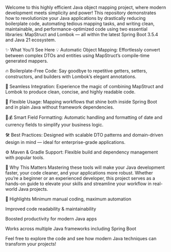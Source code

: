Welcome to this highly efficient Java object mapping project, where modern development meets simplicity and power! This repository demonstrates how to revolutionize your Java applications by drastically reducing boilerplate code, automating tedious mapping tasks, and writing clean, maintainable, and performance-optimized code using two essential libraries: MapStruct and Lombok — all within the latest Spring Boot 3.5.4 and Java 21 ecosystem.

✨ What You’ll See Here
💡 Automatic Object Mapping: Effortlessly convert between complex DTOs and entities using MapStruct’s compile-time generated mappers.

🔥 Boilerplate-Free Code: Say goodbye to repetitive getters, setters, constructors, and builders with Lombok’s elegant annotations.

🔗 Seamless Integration: Experience the magic of combining MapStruct and Lombok to produce clean, concise, and highly readable code.

🌱 Flexible Usage: Mapping workflows that shine both inside Spring Boot and in plain Java without framework dependencies.

📅💰 Smart Field Formatting: Automatic handling and formatting of date and currency fields to simplify your business logic.

🛠️ Best Practices: Designed with scalable DTO patterns and domain-driven design in mind — ideal for enterprise-grade applications.

⚙️ Maven & Gradle Support: Flexible build and dependency management with popular tools.

🎯 Why This Matters
Mastering these tools will make your Java development faster, your code cleaner, and your applications more robust. Whether you’re a beginner or an experienced developer, this project serves as a hands-on guide to elevate your skills and streamline your workflow in real-world Java projects.

🌟 Highlights
Minimum manual coding, maximum automation

Improved code readability & maintainability

Boosted productivity for modern Java apps

Works across multiple Java frameworks including Spring Boot

Feel free to explore the code and see how modern Java techniques can transform your projects!
